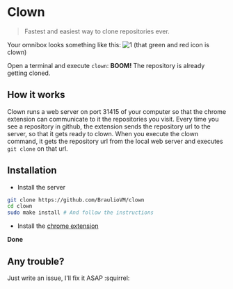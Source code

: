 Clown
======
> Fastest and easiest way to clone repositories ever.

Your omnibox looks something like this:
![1](http://i59.tinypic.com/29fw1vq.png "Chrome bar") (that green and red icon is clown)

Open a terminal and execute ````clown````: **BOOM!** The repository is already getting cloned.

## How it works
Clown runs a web server on port 31415 of your computer so that the chrome extension can communicate to it the repositories you visit. Every time you see a repository in github, the extension sends the repository url to the server, so that it gets ready to clown. When you execute the clown command, it gets the repository url from the local web server and executes `git clone` on that url.

## Installation
* Install the server
````sh
git clone https://github.com/BraulioVM/clown
cd clown
sudo make install # And follow the instructions
````

* Install the [chrome extension](https://chrome.google.com/webstore/detail/clown/nnjfecpobaodofjecffplbpcjohaffjk)

**Done**

## Any trouble?
Just write an issue, I'll fix it ASAP :squirrel:
